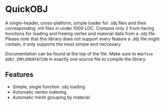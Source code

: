 # QuickOBJ
A single-header, cross-platform, simple loader for .obj files and their corresponding .mtl files in under 1000 LOC. Contains only 2 front-facing functions for loading and freeing vertex and material data from a .obj file. Please note that this library does not support every feature a .obj file might contain, it only supports the most simple and neccesary.

Documentation can be found at the top of the file. Make sure to `#define QOBJ_IMPLEMENTATION` in exactly one source file to compile the library.

## Features
- Simple, single function .obj loading
- Automatic vertex indexing
- Automatic mesh grouping by material
